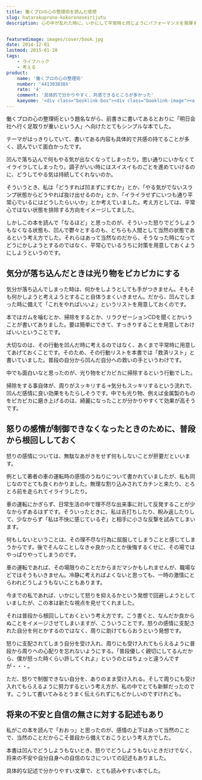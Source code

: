 ```yaml
---
title: 働くプロの心の整理術を読んだ感想
slug: hatarakuprono-kokoronoseirijutu
description: 心の中が乱れた時に、いかにして平常時と同じようにパフォーマンスを発揮するかという本です。凹んだり、イライラしたり、そういった心のざわつきを当然のことと受け入れ、普段から備えておく。分かりやすい具体例で分かりやすく面白い本でした。


featuredimage: images/cover/book.jpg
date: 2014-12-01
lastmod: 2015-01-20
tags: 
    - ライフハック
    - 考える
product:
    name: '働くプロの心の整理術'
    number: '441303838X'
    rate: '4'
    comment: '具体的で分かりやすく、共感できるところが多かった'
    kaeyome: '<div class="booklink-box"><div class="booklink-image"><a href="http://www.amazon.co.jp/exec/obidos/asin/441303838X/illusionspace-22/" rel="nofollow" target="_blank"><img src="http://ecx.images-amazon.com/images/I/51JGyBl7y9L._SL160_.jpg" style="border: none;" /></a></div><div class="booklink-info"><div class="booklink-name"><a href="http://www.amazon.co.jp/exec/obidos/asin/441303838X/illusionspace-22/" rel="nofollow" target="_blank">働くプロの心の整理術</a><div class="booklink-powered-date">posted with <a href="http://yomereba.com" rel="nofollow" target="_blank">ヨメレバ</a></div></div><div class="booklink-detail">長野 慶太 青春出版社 2012-04-25    </div><div class="booklink-link2"><div class="shoplinkamazon"><a href="http://www.amazon.co.jp/exec/obidos/asin/441303838X/illusionspace-22/" rel="nofollow" target="_blank" title="アマゾン" >Amazon</a></div><div class="shoplinkkindle"><a href="http://www.amazon.co.jp/gp/search?keywords=%93%AD%82%AD%83v%83%8D%82%CC%90S%82%CC%90%AE%97%9D%8Fp&__mk_ja_JP=%83J%83%5E%83J%83i&url=node%3D2275256051&tag=illusionspace-22" rel="nofollow" target="_blank" >Kindle</a></div><div class="shoplinkrakuten"><a href="http://hb.afl.rakuten.co.jp/hgc/11acbc01.369b1bf6.11acbc02.cabf9fe9/?pc=http%3A%2F%2Fbooks.rakuten.co.jp%2Frb%2F11671595%2F%3Fscid%3Daf_ich_link_urltxt%26m%3Dhttp%3A%2F%2Fm.rakuten.co.jp%2Fev%2Fbook%2F" rel="nofollow" target="_blank" title="楽天ブックス" >楽天ブックス</a></div>                  	  	  	  	</div></div><div class="booklink-footer"></div></div>'
---
```


働くプロの心の整理術という題名ながら、前書きに書いてあるとおりに「明日会社へ行く足取りが重いという人」へ向けたとてもシンプルな本でした。

テーマがはっきりしていて、書いてある内容も具体的で共感の持てることが多く、読んでいて面白かったです。

凹んで落ち込んで何もやる気が出なくなってしまったり。思い通りにいかなくてイライラしてしまったり。調子がいい時にはスイスイものごとを進めていけるのに、どうしてやる気は持続してくれないのか。

そういうとき、私は「どうすれば凹まずにすむか」とか、「やる気がでないスランプ状態からどうやれば抜け出せるのか」とか、「イライラせずにいつも通り平常心でいるにはどうしたらいいか」とか考えていました。考え方としては、平常心ではない状態を排除する方向をイメージしてました。

しかしこの本を読んで「なるほど」と思ったのが、そういった怒りでどうしようもなくなる状態も、凹んで鬱々とするのも、どちらも人間として当然の状態であるという考え方でした。それらはあって当然なのだから、そうなった時になってどうにかしようとするのではなく、平常心でいるうちに対策を用意しておくようにしようというのです。


## 気分が落ち込んだときは光り物をピカピカにする


気分が落ち込んでしまった時は、何かをしようとしても手がつきません。そもそも何かしようと考えようとすること自体うまくいきません。だから、凹んでしまった時に備えて「これをやればいいよ」というリストを用意しておくのです。

本ではガムを噛むとか、掃除をするとか、リラクゼーションCDを聞くとかいうことが書いてありました。要は簡単にできて、すっきりすることを用意しておけばいいということです。

大切なのは、その行動を凹んだ時に考えるのではなく、あくまで平常時に用意してあげておくことです。そのため、その行動リストを本書では「救済リスト」と書いていました。普段の自分から凹んだ自分への救いの手というわけです。

中でも面白いなと思ったのが、光り物をピカピカに掃除するという行動でした。

掃除をする事自体が、周りがスッキリする→気分もスッキリするという流れで、凹んだ感情に良い効果をもたらしそうです。中でも光り物、例えば金属製のものをピカピカに磨き上げるのは、綺麗になったことが分かりやすくて効果が高そうです。


## 怒りの感情が制御できなくなったときのために、普段から根回ししておく


怒りの感情については、無駄なあがきをせず何もしないことが肝要だといいます。

例として著者の車の運転時の感情のうねりについて書かれていましたが、私も同じなのでとても良くわかりました。無理な割り込みされてカチンと来たり、とろとろ前を走られてイライラしたり。

車の運転にかぎらず、日常生活の中で理不尽な出来事に対して反発することが少なからずあるはずです。そういったときに、私は舌打ちしたり、睨み返したりして、少なからず「私は不快に感じているぞ」と相手に小さな反撃を試みてしまいます。

何もしないということは、その理不尽な行為に屈服してしまうことと感じてしまうからです。後でそんなことしなきゃ良かったとか後悔するくせに、その場ではやっぱりやってしまうのです。

車の運転であれば、その場限りのことだからまだマシかもしれませんが、職場などではそうもいきません。冷静に考えればよくないと思っても、一時の激情にとらわれどうしようもないこともあります。

今までの私であれば、いかにして怒りを抑えるかという発想で回避しようとしていましたが、この本は新たな視点を見せてくれました。

それは普段から根回ししておくという考え方です。こう書くと、なんだか良からぬことをイメージさせてしまいますが、こういうことです。怒りの感情に支配された自分を何とかするのではなく、周りに助けてもらおうという発想です。

怒りに支配されてしまう自分を受け入れ、周りにも受け入れてもらえるように普段から周りへの心配りを忘れないようにする。「普段優しく親切にしてるんだから、僕が怒った時くらい許してくれよ」というのとはちょっと違うんですが・・・。

ただ、怒りで制御できない自分を、ありのまま受け入れる。そして周りにも受け入れてもらえるように努力するという考え方が、私の中でとても新鮮だったのです。こうして書いてみるとうまく伝えられずにもどかしいのですけれども。


## 将来の不安と自信の無さに対する記述もあり


私がこの本を読んで「おおっ」と思ったのが、感情の上下はあって当然のことで、当然のことだからこそ普段から備えておこうという考え方でした。

本書は凹んでどうしようもないとき、怒りでどうしようもないときだけでなく、将来の不安や自分自身への自信のなさについての記述もありました。

具体的な記述で分かりやすい文章で、とても読みやすい本でした。


  